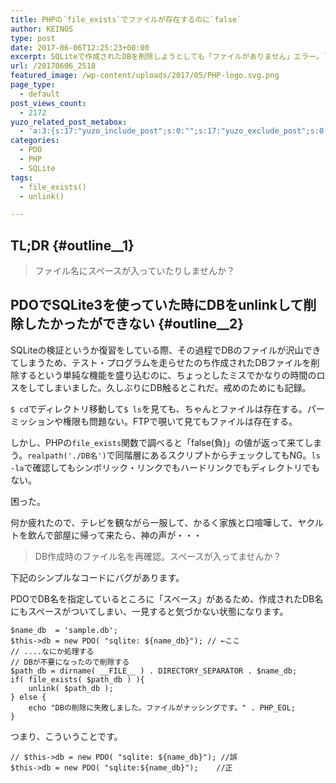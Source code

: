 ```yaml
---
title: PHPの`file_exists`でファイルが存在するのに`false`
author: KEINOS
type: post
date: 2017-06-06T12:25:23+00:00
excerpt: SQLiteで作成されたDBを削除しようとしても「ファイルがありません」エラー。`$ ls -la`でディレクトリ詳細を見ても、シンボリック・リンクでもハードリンクでもディレクトリでもなくファイルは存在し、パーミッションや権限も問題ない。FTPアプリで覗いて見てもファイルは存在するし削除も出来る。しかし、PHPの`file_exists`関数で調べると「false(負)」の値が返って来てしまう。そんな時には一服。
url: /20170606_2518
featured_image: /wp-content/uploads/2017/05/PHP-logo.svg.png
page_type:
  - default
post_views_count:
  - 2172
yuzo_related_post_metabox:
  - 'a:3:{s:17:"yuzo_include_post";s:0:"";s:17:"yuzo_exclude_post";s:0:"";s:21:"yuzo_disabled_related";N;}'
categories:
  - PDO
  - PHP
  - SQLite
tags:
  - file_exists()
  - unlink()

---
```

## TL;DR {#outline__1}

> ファイル名にスペースが入っていたりしませんか？ 

## PDOでSQLite3を使っていた時にDBをunlinkして削除したかったができない {#outline__2}

SQLiteの検証というか復習をしている際、その過程でDBのファイルが沢山できてしまうため、テスト・プログラムを走らせたのち作成されたDBファイルを削除するという単純な機能を盛り込むのに、ちょっとしたミスでかなりの時間のロスをしてしまいました。久しぶりにDB触るとこれだ。戒めのためにも記録。

`$ cd`でディレクトリ移動して`$ ls`を見ても、ちゃんとファイルは存在する。パーミッションや権限も問題ない。FTPで覗いて見てもファイルは存在する。

しかし、PHPの`file_exists`関数で調べると「false(負)」の値が返って来てしまう。`realpath('./DB名')`で同階層にあるスクリプトからチェックしてもNG。`ls -la`で確認してもシンボリック・リンクでもハードリンクでもディレクトリでもない。

困った。

何か疲れたので、テレビを観ながら一服して、かるく家族と口喧嘩して、ヤクルトを飲んで部屋に帰って来たら、神の声が・・・

> DB作成時のファイル名を再確認。スペースが入ってませんか？ 

下記のシンプルなコードにバグがあります。
  
PDOでDB名を指定しているところに「スペース」があるため、作成されたDB名にもスペースがついてしまい、一見すると気づかない状態になります。

    $name_db  = 'sample.db';
    $this->db = new PDO( "sqlite: ${name_db}"); // ←ここ
    // ....なにか処理する
    // DBが不要になったので削除する
    $path_db = dirname( __FILE__ ) . DIRECTORY_SEPARATOR . $name_db;
    if( file_exists( $path_db ) ){
        unlink( $path_db );
    } else {
        echo "DBの削除に失敗しました。ファイルがナッシングです。" . PHP_EOL;
    }
    

つまり、こういうことです。

    // $this->db = new PDO( "sqlite: ${name_db}"); //誤
    $this->db = new PDO( "sqlite:${name_db}");    //正